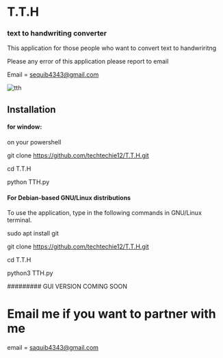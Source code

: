 # T.T.H
### text to handwriting converter


This application for those people who want to convert text to handwriritng

Please any error of this application please report to email

Email = sequib4343@gmail.com


   ![tth](https://user-images.githubusercontent.com/84700978/154790601-3e3de696-b15c-4521-9ed6-88be61f6296b.JPG)
   
   
## Installation

#### for window:

on your powershell

git clone https://github.com/techtechie12/T.T.H.git

cd T.T.H

python TTH.py

#### For Debian-based GNU/Linux distributions

To use the application, type in the following commands in GNU/Linux terminal.

sudo apt install git

git clone https://github.com/techtechie12/T.T.H.git

cd T.T.H

python3 TTH.py



 

######### GUI VERSION COMING SOON

# Email me if you want to partner with me

email = saquib4343@gmail.com

  
   
